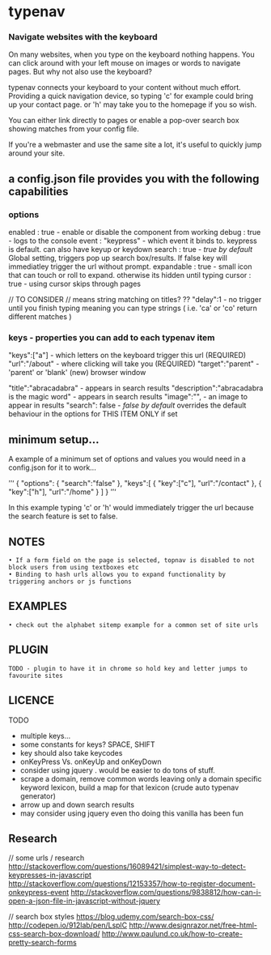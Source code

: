 # typenav
### Navigate websites with the keyboard

On many websites, when you type on the keyboard nothing happens. You can click around with your left mouse on images or words to navigate pages. But why not also use the keyboard?

typenav connects your keyboard to your content without much effort. Providing a quick navigation device, so typing 'c' for example could bring up your contact page. or 'h' may take you to the homepage if you so wish.

You can either link directly to pages or enable a pop-over search box showing matches from your config file.

If you're a webmaster and use the same site a lot, it's useful to quickly jump around your site.


## a config.json file provides you with the following capabilities

### options

enabled : true - enable or disable the component from working
debug : true - logs to the console
event : "keypress" - which event it binds to. keypress is default. can also have keyup or keydown
search : true - *true by default* Global setting, triggers pop up search box/results. If false key will immediatley trigger the url without prompt.
expandable : true - small icon that can touch or roll to expand. otherwise its hidden until typing
cursor : true - using cursor skips through pages

// TO CONSIDER
// means string matching on titles?
?? "delay":1 - no trigger until you finish typing meaning you can type strings ( i.e. 'ca' or 'co' return different matches )


### keys - properties you can add to each typenav item

"keys":["a"] - which letters on the keyboard trigger this url (REQUIRED)
"url":"/about" - where clicking will take you (REQUIRED)
"target":"parent" - 'parent' or 'blank' (new) browser window

"title":"abracadabra"  - appears in search results
"description":"abracadabra is the magic word" - appears in search results
"image":"", - an image to appear in results
"search": false - *false by default* overrides the default behaviour in the options for THIS ITEM ONLY if set


## minimum setup...

A example of a minimum set of options and values you would need in a config.json for it to work...

’’‘
{
	"options": {
		"search":"false"
	},
	"keys":[
		{
			"key":["c"],
			"url":"/contact"
		},
		{
			"key":["h"],
			"url":"/home"
		}
	]
}
’’‘

In this example typing 'c' or 'h' would immediately trigger the url because the search feature is set to false.


## NOTES

	• If a form field on the page is selected, topnav is disabled to not block users from using textboxes etc
	• Binding to hash urls allows you to expand functionality by triggering anchors or js functions


## EXAMPLES

	• check out the alphabet sitemp example for a common set of site urls


## PLUGIN

	TODO - plugin to have it in chrome so hold key and letter jumps to favourite sites



## LICENCE



TODO
- multiple keys...
- some constants for keys? SPACE, SHIFT
- key should also take keycodes
- onKeyPress Vs. onKeyUp and onKeyDown
- consider using jquery . would be easier to do tons of stuff.
- scrape a domain, remove common words leaving only a domain specific keyword lexicon, build a map for that lexicon (crude auto typenav generator)
- arrow up and down search results
- may consider using jquery even tho doing this vanilla has been fun


## Research

// some urls / research
http://stackoverflow.com/questions/16089421/simplest-way-to-detect-keypresses-in-javascript
http://stackoverflow.com/questions/12153357/how-to-register-document-onkeypress-event
http://stackoverflow.com/questions/9838812/how-can-i-open-a-json-file-in-javascript-without-jquery

// search box styles
https://blog.udemy.com/search-box-css/
http://codepen.io/912lab/pen/LsplC
http://www.designrazor.net/free-html-css-search-box-download/
http://www.paulund.co.uk/how-to-create-pretty-search-forms
